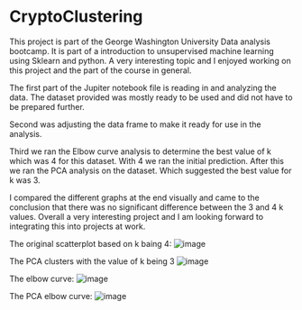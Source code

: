 # CryptoClustering

This project is part of the George Washington University Data analysis bootcamp. It is part of a introduction to unsupervised machine learning using Sklearn and python. A very interesting topic and I enjoyed working on this project and the part of the course in general.

The first part of the Jupiter notebook file is reading in and analyzing the data. The dataset provided was mostly  ready to be used and did not have to be prepared further.

Second was adjusting the data frame to make it ready for use in the analysis.

Third we ran the Elbow curve analysis to determine the best value of k which was 4 for this dataset. With 4 we ran the initial prediction.
After this we ran the PCA analysis on the dataset. Which suggested the best value for k was 3. 

I compared the different graphs at the end visually and came to the conclusion that there was no significant difference between the 3 and 4 k values.
Overall a very interesting project and I am looking forward to integrating this into projects at work.

The original scatterplot based on k baing 4:
![image](https://github.com/yoerisamwel/CryptoClustering/assets/39857716/144fe970-bb0e-46aa-8f9d-be57241520f0)


The PCA clusters with the value of k being 3
![image](https://github.com/yoerisamwel/CryptoClustering/assets/39857716/3bf97d38-ee02-44ec-b66f-c0dc5dede5f9)

The elbow curve:
![image](https://github.com/yoerisamwel/CryptoClustering/assets/39857716/f1d30bb1-7580-47b6-8a4a-f5d72223b4e9)

The PCA elbow curve:
![image](https://github.com/yoerisamwel/CryptoClustering/assets/39857716/cb14660b-7300-4b27-a1f8-074ac62a0d99)

